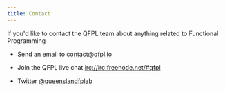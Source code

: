 ```yaml
---
title: Contact
---
```


If you'd like to contact the QFPL team about anything related to Functional Programming

* Send an email to <a href="mailto:contact@qfpl.io">contact@qfpl.io</a>

* Join the QFPL live chat <a href="irc://irc.freenode.net/#qfpl">irc://irc.freenode.net/#qfpl</a>

* Twitter <a href="https://twitter.com/queenslandfplab">@queenslandfplab</a>
